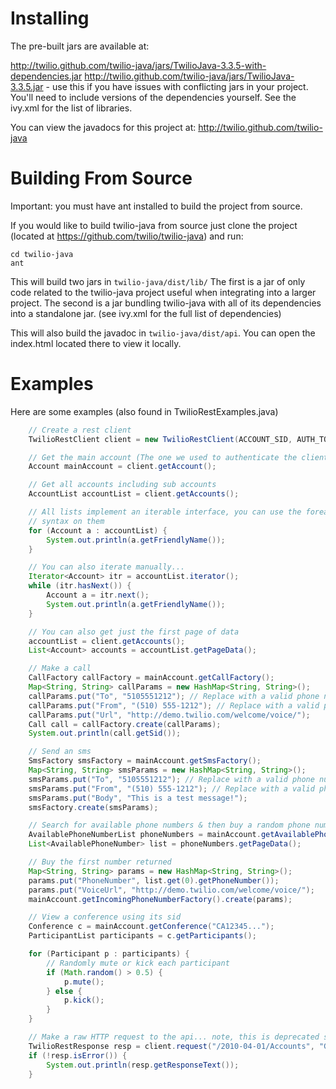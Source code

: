 # Installing 

The pre-built jars are available at: 

http://twilio.github.com/twilio-java/jars/TwilioJava-3.3.5-with-dependencies.jar
http://twilio.github.com/twilio-java/jars/TwilioJava-3.3.5.jar  - use this if
you have issues with conflicting jars in your project.  You'll need to include
versions of the dependencies yourself.  See the ivy.xml for the list of
libraries.

You can view the javadocs for this project at:
http://twilio.github.com/twilio-java

# Building From Source

Important: you must have ant installed to build the project from source.

If you would like to build twilio-java from source just clone the project
(located at https://github.com/twilio/twilio-java) and run:

	cd twilio-java
	ant 

This will build two jars in `twilio-java/dist/lib/` The first is a jar of only
code related to the twilio-java project useful when integrating into a larger
project. The second is a jar bundling twilio-java with all of its dependencies
into a standalone jar. (see ivy.xml for the full list of dependencies)

This will also build the javadoc in `twilio-java/dist/api`. You can open the
index.html located there to view it locally.

# Examples

Here are some examples (also found in TwilioRestExamples.java) 

``` java
	// Create a rest client
	TwilioRestClient client = new TwilioRestClient(ACCOUNT_SID, AUTH_TOKEN);

	// Get the main account (The one we used to authenticate the client
	Account mainAccount = client.getAccount();

	// Get all accounts including sub accounts
	AccountList accountList = client.getAccounts();

	// All lists implement an iterable interface, you can use the foreach
	// syntax on them
	for (Account a : accountList) {
		System.out.println(a.getFriendlyName());
	}

	// You can also iterate manually...
	Iterator<Account> itr = accountList.iterator();
	while (itr.hasNext()) {
		Account a = itr.next();
		System.out.println(a.getFriendlyName());
	}

	// You can also get just the first page of data
	accountList = client.getAccounts();
	List<Account> accounts = accountList.getPageData();

	// Make a call
	CallFactory callFactory = mainAccount.getCallFactory();
	Map<String, String> callParams = new HashMap<String, String>();
	callParams.put("To", "5105551212"); // Replace with a valid phone number
	callParams.put("From", "(510) 555-1212"); // Replace with a valid phone number in your account
	callParams.put("Url", "http://demo.twilio.com/welcome/voice/");
	Call call = callFactory.create(callParams);
	System.out.println(call.getSid());

	// Send an sms
	SmsFactory smsFactory = mainAccount.getSmsFactory();
	Map<String, String> smsParams = new HashMap<String, String>();
	smsParams.put("To", "5105551212"); // Replace with a valid phone number
	smsParams.put("From", "(510) 555-1212"); // Replace with a valid phone number in your account
	smsParams.put("Body", "This is a test message!");
	smsFactory.create(smsParams);

	// Search for available phone numbers & then buy a random phone number
	AvailablePhoneNumberList phoneNumbers = mainAccount.getAvailablePhoneNumbers();
	List<AvailablePhoneNumber> list = phoneNumbers.getPageData();

	// Buy the first number returned
	Map<String, String> params = new HashMap<String, String>();
	params.put("PhoneNumber", list.get(0).getPhoneNumber());
	params.put("VoiceUrl", "http://demo.twilio.com/welcome/voice/");
	mainAccount.getIncomingPhoneNumberFactory().create(params);

	// View a conference using its sid
	Conference c = mainAccount.getConference("CA12345...");
	ParticipantList participants = c.getParticipants();

	for (Participant p : participants) {
		// Randomly mute or kick each participant
		if (Math.random() > 0.5) {
			p.mute();
		} else {
			p.kick();
		}
	}

	// Make a raw HTTP request to the api... note, this is deprecated style
	TwilioRestResponse resp = client.request("/2010-04-01/Accounts", "GET", null);
	if (!resp.isError()) {
		System.out.println(resp.getResponseText());
	}
```

